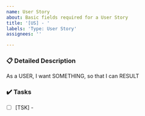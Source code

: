 ```yaml
---
name: User Story
about: Basic fields required for a User Story
title: '[US] - '
labels: 'Type: User Story'
assignees: ''

---
```


### 📋 Detailed Description

As a USER, I want SOMETHING, so that I can RESULT

### ✔️ Tasks
- [ ] [TSK] -
